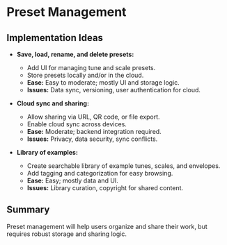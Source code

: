 # Preset Management

## Implementation Ideas
- **Save, load, rename, and delete presets:**
  - Add UI for managing tune and scale presets.
  - Store presets locally and/or in the cloud.
  - **Ease:** Easy to moderate; mostly UI and storage logic.
  - **Issues:** Data sync, versioning, user authentication for cloud.

- **Cloud sync and sharing:**
  - Allow sharing via URL, QR code, or file export.
  - Enable cloud sync across devices.
  - **Ease:** Moderate; backend integration required.
  - **Issues:** Privacy, data security, sync conflicts.

- **Library of examples:**
  - Create searchable library of example tunes, scales, and envelopes.
  - Add tagging and categorization for easy browsing.
  - **Ease:** Easy; mostly data and UI.
  - **Issues:** Library curation, copyright for shared content.

## Summary
Preset management will help users organize and share their work, but requires robust storage and sharing logic.
